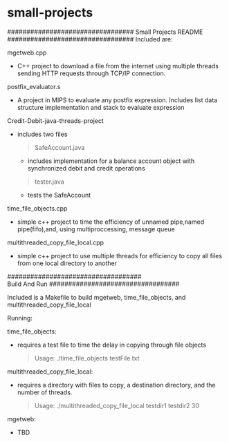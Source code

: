 # small-projects
#################################
     Small Projects README
#################################
Included are:

mgetweb.cpp
  - C++ project to download a file from the internet using multiple threads sending HTTP requests through TCP/IP connection.

postfix_evaluator.s
  - A project in MIPS to evaluate any postfix expression. Includes list data structure implementation and stack to evaluate expression

Credit-Debit-java-threads-project
  - includes two files
    > SafeAccount.java
      - includes implementation for a balance account object with synchronized debit and credit operations
    > tester.java
      - tests the SafeAccount

time_file_objects.cpp
  - simple c++ project to time the efficiency of unnamed pipe,named pipe(fifo),and, using multiproccessing, message queue

multithreaded_copy_file_local.cpp
  - simple c++ project to use multiple threads for efficiency to copy all files from one local directory to another

###################################  
Build And Run
##################################

Included is a Makefile to build mgetweb, time_file_objects, and multithreaded_copy_file_local

Running:  

time_file_objects: 
  - requires a test file to time the delay in copying through file objects 
    > Usage: ./time_file_objects testFile.txt  

multithreaded_copy_file_local:  
  - requires a directory with files to copy, a destination directory, and the number of threads. 
    > Usage: ./multithreaded_copy_file_local testdir1 testdir2 30

mgetweb:
  - TBD 
